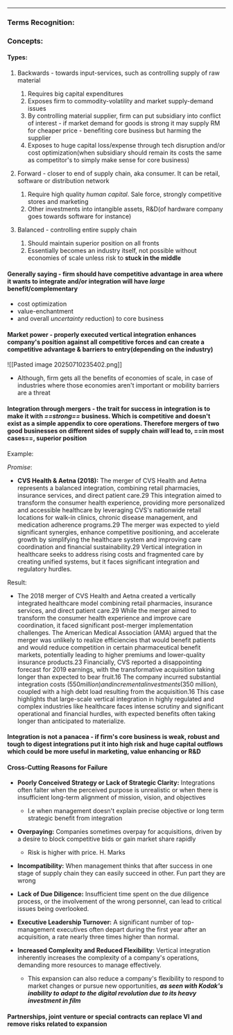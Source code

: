 ***
### Terms Recognition:

### Concepts:

#### Types: 
1. Backwards - towards input-services, such as controlling supply of raw material
	1. Requires big capital expenditures
	2. Exposes firm to commodity-volatility and market supply-demand issues 
	3. By controlling material supplier, firm can put subsidiary into conflict of interest - if market demand for goods is strong it may supply RM for cheaper price - benefiting core business but harming the supplier 
	4. Exposes to huge capital loss/expense through tech disruption and/or cost optimization(when subsidiary should remain its costs the same as competitor's to simply make sense for core business)
2. Forward - closer to end of supply chain, aka consumer. It can be retail, software or distribution network 
	1. Require high quality *human capital*. Sale force, strongly competitive stores and marketing
	2. Other investments into intangible assets, R&D(of hardware company goes towards software for instance)

3. Balanced - controlling entire supply chain
	1. Should maintain superior position on all fronts
	2. Essentially becomes an industry itself, not possible without economies of scale unless risk to **stuck in the middle**
#### Generally saying - firm should have competitive advantage in area where it wants to integrate and/or integration will have *large* benefit/complementary
- cost optimization 
- value-enchantment 
- and overall *uncertainty* reduction) to core business 

#### Market power - properly executed vertical integration enhances company's position against all competitive forces and can create a competitive advantage & barriers to entry(depending on the industry) 
![[Pasted image 20250710235402.png]]

- Although, firm gets all the benefits of economies of scale, in case of industries where those economies aren't important or mobility barriers are a threat 

#### Integration through mergers - the trait for success in integration is to make it with ***==strong==*** business. Which is competitive and doesn't exist as a simple appendix to core operations. Therefore mergers of two good businesses on different sides of supply chain *will* lead to, ==in most cases==,  superior position 

Example:

*Promise*:
- **CVS Health & Aetna (2018):** The merger of CVS Health and Aetna represents a balanced integration, combining retail pharmacies, insurance services, and direct patient care.29 This integration aimed to transform the consumer health experience, providing more personalized and accessible healthcare by leveraging CVS's nationwide retail locations for walk-in clinics, chronic disease management, and medication adherence programs.29 The merger was expected to yield significant synergies, enhance competitive positioning, and accelerate growth by simplifying the healthcare system and improving care coordination and financial sustainability.29 Vertical integration in healthcare seeks to address rising costs and fragmented care by creating unified systems, but it faces significant integration and regulatory hurdles.

 Result:
- The 2018 merger of CVS Health and Aetna created a vertically integrated healthcare model combining retail pharmacies, insurance services, and direct patient care.29 While the merger aimed to transform the consumer health experience and improve care coordination, it faced significant post-merger implementation challenges. The American Medical Association (AMA) argued that the merger was unlikely to realize efficiencies that would benefit patients and would reduce competition in certain pharmaceutical benefit markets, potentially leading to higher premiums and lower-quality insurance products.23 Financially, CVS reported a disappointing forecast for 2019 earnings, with the transformative acquisition taking longer than expected to bear fruit.16 The company incurred substantial integration costs ($550 million) and incremental investments ($350 million), coupled with a high debt load resulting from the acquisition.16 This case highlights that large-scale vertical integration in highly regulated and complex industries like healthcare faces intense scrutiny and significant operational and financial hurdles, with expected benefits often taking longer than anticipated to materialize.

#### Integration is not a panacea - if firm's core business is weak, robust and tough to digest integrations put it into high risk and huge capital outflows which could be more useful in marketing, value enhancing or R&D 

#### Cross-Cutting Reasons for Failure

- **Poorly Conceived Strategy or Lack of Strategic Clarity:** Integrations often falter when the perceived purpose is unrealistic or when there is insufficient long-term alignment of mission, vision, and objectives
    - I.e when management doesn't explain precise objective or long term strategic benefit from integration 

- **Overpaying:** Companies sometimes overpay for acquisitions, driven by a desire to block competitive bids or gain market share rapidly
	- Risk is higher with price. H. Marks 
    
- **Incompatibility:** When management thinks that after success in one stage of supply chain they can easily succeed in other. Fun part they are wrong 
    
- **Lack of Due Diligence:** Insufficient time spent on the due diligence process, or the involvement of the wrong personnel, can lead to critical issues being overlooked.
    
- **Executive Leadership Turnover:** A significant number of top-management executives often depart during the first year after an acquisition, a rate nearly three times higher than normal.
    
- **Increased Complexity and Reduced Flexibility:** Vertical integration inherently increases the complexity of a company's operations, demanding more resources to manage effectively.  
	- This expansion can also reduce a company's flexibility to respond to market changes or pursue new opportunities, ***as seen with Kodak's inability to adapt to the digital revolution due to its heavy investment in film***

#### Partnerships, joint venture or special contracts can replace VI and remove risks related to expansion 